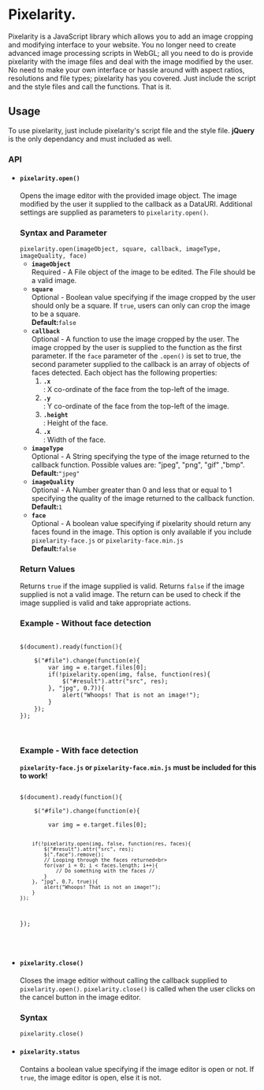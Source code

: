 <h1>Pixelarity.</h1>

<p>
Pixelarity is a JavaScript library which allows you to add an image cropping and modifying interface to your website. You no longer need to create advanced image processing scripts in WebGL; all you need to do is provide pixelarity with the image files and deal with the image modified by the user. No need to make your own interface or hassle around with aspect ratios, resolutions and file types; pixelarity has you covered. Just include the script and the style files and call the functions. That is it.
</p>

<h2>Usage</h2>
To use pixelarity, just include pixelarity's script file and the style file. <b>jQuery</b> is the only dependancy and must included as well.

<h3>API</h3>

<ul>
<li>
<h4><code>pixelarity.open()</code></h4>
Opens the image editor with the provided image object. The image modified by the user it supplied to the callback as a DataURI. Additional settings are supplied as parameters to <code>pixelarity.open()</code>.

<h3>Syntax and Parameter</h3>
<code>pixelarity.open(imageObject, square, callback, imageType, imageQuality, face)</code>
<ul>
<li>
<b><code>imageObject</code></b><br>
Required - A File object of the image to be edited. The File should be a valid image.
</li><li>
<b><code>square</code></b><br>
Optional - Boolean value specifying if the image cropped by the user should only be a square. If <code>true</code>, users can only can crop the image to be a square.
<br>
<b>Default:</b><code>false</code>
</li><li>
<b><code>callback</code></b><br>
Optional - A function to use the image cropped by the user. The image cropped by the user is supplied to the function as the first parameter. If the <code>face</code> parameter of the <code>.open()</code> is set to true, the second parameter supplied to the callback is an array of objects of faces detected. Each object has the following properties:
<ol>
	<li><code><b>.x</b></code></li>: X co-ordinate of the face from the top-left of the image.
	<li><code><b>.y</b></code></li>: Y co-ordinate of the face from the top-left of the image.
	<li><code><b>.height</b></code></li>: Height of the face.
	<li><code><b>.x</b></code></li>: Width of the face.
</ol>
</li><li>
<b><code>imageType</code></b><br>
Optional - A String specifying the type of the image returned to the callback function. Possible values are: "jpeg", "png", "gif" ,"bmp".
<br>
<b>Default:</b><code>"jpeg"</code>
</li><li>
<b><code>imageQuality</code></b><br>
Optional - A Number greater than 0 and less that or equal to 1 specifying the quality of the image returned to the callback function. 
<br>
<b>Default:</b><code>1</code>
</li><li>
<b><code>face</code></b><br>
Optional - A boolean value specifying if pixelarity should return any faces found in the image. This option is only available if you include <code>pixelarity-face.js</code> or <code>pixelarity-face.min.js</code>
<br>
<b>Default:</b><code>false</code>
</li>
</ul>

<h3>Return Values</h3>
Returns <code>true</code> if the image supplied is valid. Returns <code>false</code> if the image supplied is not a valid image.
The return can be used to check if the image supplied is valid and take appropriate actions.

<h3>Example - Without face detection</h3>


<pre>
<code>
$(document).ready(function(){<br>
	$("#file").change(function(e){
		var img = e.target.files[0];
		if(!pixelarity.open(img, false, function(res){
			$("#result").attr("src", res);
		}, "jpg", 0.7)){
			alert("Whoops! That is not an image!");
		}
	});
});

</code>
</pre>

<h3>Example - With face detection</h3>
<b><code>pixelarity-face.js</code> or <code>pixelarity-face.min.js</code> must be included for this to work!</b>
<pre>
<code>
$(document).ready(function(){<br>
	$("#file").change(function(e){<br>
		var img = e.target.files[0];

		if(!pixelarity.open(img, false, function(res, faces){
			$("#result").attr("src", res);
			$(".face").remove();
			// Looping through the faces returned<br>
			for(var i = 0; i < faces.length; i++){
				// Do something with the faces //
			}
		}, "jpg", 0.7, true)){
			alert("Whoops! That is not an image!");
		}
	});
});<br>
</code>

</pre>


</li>
<li>
<h4><code>pixelarity.close()</code></h4>
Closes the image editior without calling the callback supplied to <code>pixelarity.open()</code>. <code>pixelarity.close()</code> is called when the user clicks on the cancel button in the image editor.

<h3>Syntax</h3>
<code>pixelarity.close()</code>

</li>	
<li>
<h4><code>pixelarity.status</code></h4>
Contains a boolean value specifying if the image editor is open or not. If <code>true</code>, the image editor is open, else it is not.
</li>
</ul>
